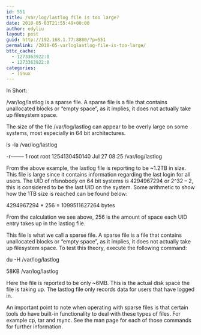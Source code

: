 ```yaml
---
id: 551
title: /var/log/lastlog file is too large?
date: 2010-05-03T21:55:49+00:00
author: edyliu
layout: post
guid: http://192.168.1.77:8880/?p=551
permalink: /2010-05-varloglastlog-file-is-too-large/
bttc_cache:
  - 1273363922:0
  - 1273363922:0
categories:
  - linux
---
```

In Short:
  
/var/log/lastlog is a sparse file. A sparse file is a file that contains unallocated blocks or &#8220;empty space&#8221;, as it implies, it does not actually take up filesystem space. 

The size of the file /var/log/lastlog can appear to be overly large on some systems, most especially in 64 bit architectures.

ls -la /var/log/lastlog
  
-r&#8212;&#8212;&#8211; 1 root root 1254130450140 Jul 27 08:25 /var/log/lastlog

<!--more-->

From the above example, the lastlog file is reporting to be ~1.2TB in size. This file is large since it contains information regarding the last login for all users. The UID of nfsnobody on 64 bit systems is 4294967294 or 2^32 &#8211; 2, this is considered to be the last UID on the system. Some arithmetic to show how the 1TB size is reached can be found below:

4294967294 * 256 = 1099511627264 bytes

From the calculation we see above, 256 is the amount of space each UID entry takes up in the lastlog file.

This file is what we call a sparse file. A sparse file is a file that contains unallocated blocks or &#8220;empty space&#8221;, as it implies, it does not actually take up filesystem space. To test this theory, execute the following command:

du -H /var/log/lastlog
  
58KB /var/log/lastlog

Here the file is reported to be only ~6MB. This is the actual disk space the file is taking up. The lastlog file only records data for users that have logged in.

An important point to note when operating with sparse files is that certain tools do have built-in functionality to deal with these types of files. For example cp, tar and rsync. See the man page for each of those commands for further information.
